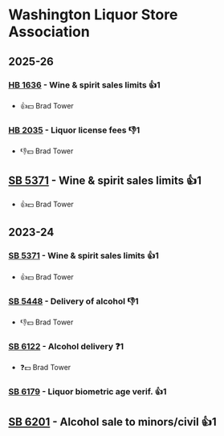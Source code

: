 # Washington Liquor Store Association
## 2025-26

### [HB 1636](/bill/2025-26/hb/1636/) - Wine & spirit sales limits 👍1  
* 👍💵 Brad Tower

### [HB 2035](/bill/2025-26/hb/2035/) - Liquor license fees  👎1 
* 👎💵 Brad Tower

## [SB 5371](/bill/2025-26/sb/5371/) - Wine & spirit sales limits 👍1  
* 👍💵 Brad Tower

## 2023-24

### [SB 5371](/bill/2023-24/sb/5371/) - Wine & spirit sales limits 👍1  
* 👍💵 Brad Tower

### [SB 5448](/bill/2023-24/sb/5448/) - Delivery of alcohol  👎1 
* 👎💵 Brad Tower

### [SB 6122](/bill/2023-24/sb/6122/) - Alcohol delivery   ❓1
* ❓💵 Brad Tower

### [SB 6179](/bill/2023-24/sb/6179/) - Liquor biometric age verif. 👍1  

## [SB 6201](/bill/2023-24/sb/6201/) - Alcohol sale to minors/civil 👍1  
